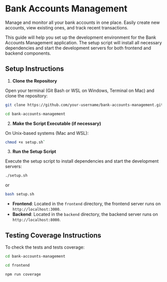 
# Bank Accounts Management

Manage and monitor all your bank accounts in one place. Easily create new accounts, view existing ones, and track recent transactions.

This guide will help you set up the development environment for the Bank Accounts Management application. The setup script will install all necessary dependencies and start the development servers for both frontend and backend components.

## Setup Instructions

1.  **Clone the Repository**

Open your terminal (Git Bash or WSL on Windows, Terminal on Mac) and clone the repository:

```bash
git clone https://github.com/your-username/bank-accounts-management.git

cd bank-accounts-management
```

2. **Make the Script Executable (if necessary)**

On Unix-based systems (Mac and WSL):

```bash
chmod +x setup.sh`
```

3. **Run the Setup Script**

Execute the setup script to install dependencies and start the development servers:

```bash
./setup.sh
```
or
```bash
bash setup.sh
```

-   **Frontend**: Located in the `frontend` directory, the frontend server runs on `http://localhost:3000`.
-   **Backend**: Located in the `backend` directory, the backend server runs on `http://localhost:8000`.

## Testing Coverage Instructions

To check the tests and tests coverage:

```bash
cd bank-accounts-management

cd frontend

npm run coverage
```

